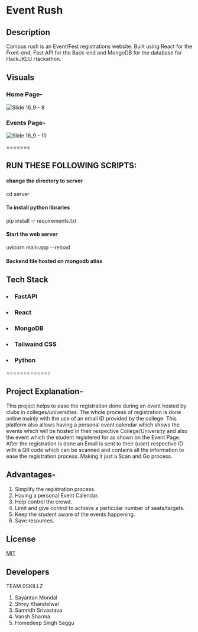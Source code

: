 
# Event Rush

## Description

Campus rush is an Event/Fest registrations website. Built using React for the Front-end, Fast API for the Back-end and MongoDB for the database for HackJKLU Hackathon.

## Visuals
<h3> Home Page- </h3>

![Slide 16_9 - 8](https://user-images.githubusercontent.com/85542328/185781377-2121ece0-ec0f-4487-a1c6-29ddbe267dfd.png)

<h3> Events Page- </h3>

![Slide 16_9 - 10](https://user-images.githubusercontent.com/85542328/185781389-436f4bf0-3d6f-48f0-a085-9b5438822283.png)



=======
## RUN THESE FOLLOWING SCRIPTS: <br />

#### change the directory to server
cd server<br />

#### To install python libraries<br />
pip install -r requirements.txt<br />

#### Start the web server<br />
uvicorn main:app --reload<br />

#### Backend file hosted on mongodb atlas<br />



## <h2> Tech Stack</h2>
### <li>FastAPI</li>
### <li>React</li>
### <li>MongoDB</li>
### <li>Tailwaind CSS</li>
### <li>Python</li>
=============



## Project Explanation-
This project helps to ease the registration done during an event hosted by clubs in colleges/universities. The whole process of registration is done online mainly with the use of an email ID provided by the college. 
This platform also allows having a personal event calendar which shows the events which will be hosted in their respective College/University and also the event which the student registered for as shown on the Event Page.
After the registration is done an Email is sent to their (user) respective ID with a QR code which can be scanned and contains all the information to ease the registration process.
Making it just a Scan and Go process.

## Advantages-

1. Simplify the registration process.
2. Having a personal Event Calendar.
3. Help control the crowd.
4. Limit and give control to achieve a particular number of seats/targets.
5. Keep the student aware of the events happening.
6. Save resources. 
 

## License
[MIT](https://choosealicense.com/licenses/mit/)

## Developers
TEAM 0SKILLZ
1. Sayantan Mondal
2. Shrey Khandelwal
3. Samridh Srivastava
4. Vansh Sharma
5. Homedeep Singh Saggu

